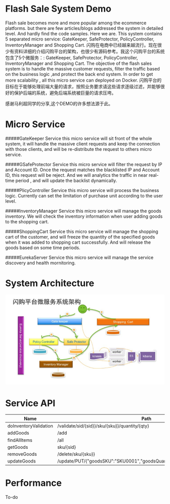 Flash Sale System Demo
=====
Flash sale becomes more and more popular among the ecommerce platforms. but there are few articles/blogs addressed the system in detailed level. And hardly find the code samples. Here we are. This system contains 5 separated micro service: GateKeeper, SafeProtector, PolicyController, InventoryManager and Shopping Cart.
闪购在电商中已经越来越流行。现在很少有资料详细的介绍闪购平台的架构，也很少有源码参考。我这个闪购平台的系统包含了5个微服务：: GateKeeper, SafeProtector, PolicyController, InventoryManager and Shopping Cart.
The objective of the flash sales system is to handle the massive customer requests, filter the traffic based on the business logic ,and protect the back end system.  In order to get more scalability , all this micro service can deployed on Docker.
闪购平台的目标在于能够处理前端大量的请求，按照业务要求请这些请求逐级过滤，并能够很好的保护后端的系统，避免后端系统被巨量的请求压垮。

感谢马利超同学的分享,这个DEMO的许多想法源于此。

Micro Service
====
#####GateKeeper Service
this micro service will sit front of the whole system, it will handle the massive client requests and keep the connection with those clients, and will be re-distribute the request to others micro service.

#####GSafeProtector Service
this micro service will filter the request by IP and Account ID. Once the request matches the blacklisted IP and Account ID, this request will be reject. And we will analytics the traffic in near real-time period , and will update the backlist dynamically.

#####PlicyController Service
this micro service will process the business logic. Currently can set the limitation of purchase unit according to the user level.

#####InventoryManager Service
this micro service will manage the goods inventory. We will check the inventory information when user adding goods to the shopping cart.

#####ShoppingCart Service
this micro service will manage the shopping cart of the customer, and will freeze the quantity of the specified goods when it was added to shopping cart successfully. And will release the goods based on some time periods.

#####EurekaServer Service
this micro service will manage the service discovery  and health mornitoring.



System Architecture
====
![architecture](systopo.jpg  "architecture")



Service API
====
|Name |Path | Method  |  Request Body   |  Response Body  |
|-----|-----|---------|-----------------|-----------------|
|doInventoryValidation|/validate/sid/{sid}}/sku/{sku}}/quantity/{qty}|GET| None |{"sessionID":"sid00001","goodsSKU":"SKU0001","goodsQuantity":1,"totalQuantity":1000000,"isAllowed":true,"isThrottled":false,"version":"1.0"}|
|addGoods|/add | POST | {"goodsSKU":"SKU0003","goodsQuantity":5,"goodsPrice":99.9}|{"goodsSKU": "SKU0003","goodsQuantity": 5,"goodsPrice": 99.9}|
|findAllItems|/all | GET | None | [{"goodsSKU":"SKU0001","goodsQuantity":1000000,"goodsPrice":99}]|
|getGoods|sku/{sid}| None | {"goodsSKU":"SKU0001","goodsQuantity":990000,"goodsPrice":45.9} |
|removeGoods|/delete/sku/{sku}}|DELETE/{"goodsSKU":null,"goodsQuantity":0,"goodsPrice":0.0}|
|updateGoods|/update/PUT/{"goodsSKU":"SKU0001","goodsQuantity":900000,"goodsPrice":99.9}|{"goodsSKU":"SKU0001","goodsQuantity":990000,"goodsPrice":45.9}|


Performance
====
To-do

